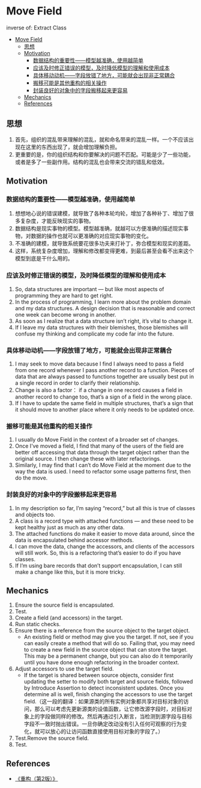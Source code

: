 # Move Field

inverse of: Extract Class


<!-- TOC -->

- [Move Field](#move-field)
    - [思想](#思想)
    - [Motivation](#motivation)
        - [数据结构的重要性——模型越准确，使用越简单](#数据结构的重要性模型越准确使用越简单)
        - [应该及时修正错误的模型，及时降低模型的理解和使用成本](#应该及时修正错误的模型及时降低模型的理解和使用成本)
        - [具体移动动机——字段放错了地方，可能就会出现非正常耦合](#具体移动动机字段放错了地方可能就会出现非正常耦合)
        - [搬移可能是其他重构的相关操作](#搬移可能是其他重构的相关操作)
        - [封装良好的对象中的字段搬移起来更容易](#封装良好的对象中的字段搬移起来更容易)
    - [Mechanics](#mechanics)
    - [References](#references)

<!-- /TOC -->


## 思想
1. 首先，组织的混乱带来理解的混乱，就和命名带来的混乱一样。一个不应该出现在这里的东西出现了，就会增加理解负担。
2. 更重要的是，你的组织结构和你要解决的问题不匹配。可能是少了一些功能，或者是多了一些副作用。结构的混乱也会带来交流的错乱和低效。


## Motivation
### 数据结构的重要性——模型越准确，使用越简单
1. 想想地心说的错误建模，就导致了各种本轮均轮，增加了各种补丁、增加了很多复杂度，才能反映现实的事物。
2. 数据结构是现实事物的模型。模型越准确，就越可以方便准确的描述现实事物，对数据的操作也就可以更准确的对应现实事物的变化。
3. 不准确的建模，就导致系统要花很多功夫来打补丁，弥合模型和现实的差距。
4. 这样，系统复杂度增加，理解和修改都变得更难，到最后甚至会看不出来这个模型到底是干什么用的。

### 应该及时修正错误的模型，及时降低模型的理解和使用成本
1. So, data structures are important — but like most aspects of programming they are hard to get right. 
2. In the process of programming, I learn more about the problem domain and my data structures. A design decision that is reasonable and correct one week can become wrong in another.
3. As soon as I realize that a data structure isn’t right, it’s vital to change it. 
4. If I leave my data structures with their blemishes, those blemishes will confuse my thinking and complicate my code far into the future.

### 具体移动动机——字段放错了地方，可能就会出现非正常耦合
1. I may seek to move data because I find I always need to pass a field from one record whenever I pass another record to a function. Pieces of data that are always passed to functions together are usually best put in a single record in order to clarify their relationship. 
2. Change is also a factor： if a change in one record causes a field in another record to change too, that’s a sign of a field in the wrong place. 
3. If I have to update the same field in multiple structures, that’s a sign that it should move to another place where it only needs to be updated once.

### 搬移可能是其他重构的相关操作
1. I usually do Move Field in the context of a broader set of changes. 
2. Once I’ve moved a field, I find that many of the users of the field are better off accessing that data through the target object rather than the original source. I then change these with later refactorings. 
3. Similarly, I may find that I can’t do Move Field at the moment due to the way the data is used. I need to refactor some usage patterns first, then do the move.

### 封装良好的对象中的字段搬移起来更容易
1. In my description so far, I’m saying “record,” but all this is true of classes and objects too. 
2. A class is a record type with attached functions — and these need to be kept healthy just as much as any other data. 
3. The attached functions do make it easier to move data around, since the data is encapsulated behind accessor methods. 
4. I can move the data, change the accessors, and clients of the accessors will still work. So, this is a refactoring that’s easier to do if you have classes.
5. If I’m using bare records that don’t support encapsulation, I can still make a change like this, but it is more tricky.


## Mechanics
1. Ensure the source field is encapsulated.
2. Test.
3. Create a field (and accessors) in the target.
4. Run static checks.
5. Ensure there is a reference from the source object to the target object.
    * An existing field or method may give you the target. If not, see if you can easily create a method that will do so. Failing that, you may need to create a new field in the source object that can store the target. This may be a permanent change, but you can also do it temporarily until you have done enough refactoring in the broader context.
6. Adjust accessors to use the target field.
    * If the target is shared between source objects, consider first updating the setter to modify both target and source fields, followed by Introduce Assertion to detect inconsistent updates. Once you determine all is well, finish changing the accessors to use the target field.（这一段的翻译：如果源类的所有实例对象都共享对目标对象的访问，那么可以考虑先更新源类的设值函数，让它修改源字段时，对目标对象上的字段做同样的修改。然后再通过引入断言，当检测到源字段与目标字段不一致时抛出错误。一旦你确定改动没有引入任何可观察的行为变化，就可以放心的让访问函数直接使用目标对象的字段了。）
7. Test.Remove the source field.
8. Test.


## References
* [《重构（第2版）》](https://book.douban.com/subject/33400354/)
